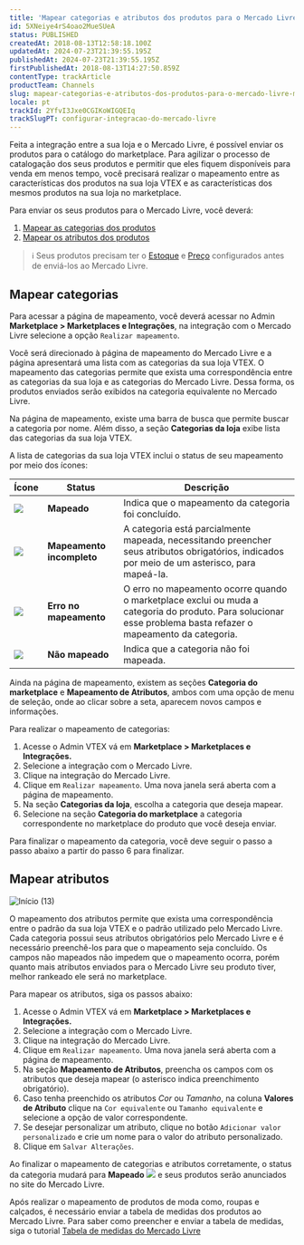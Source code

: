 ```yaml
---
title: 'Mapear categorias e atributos dos produtos para o Mercado Livre'
id: 5XNeiye4rS4oao2MueSUeA
status: PUBLISHED
createdAt: 2018-08-13T12:58:18.100Z
updatedAt: 2024-07-23T21:39:55.195Z
publishedAt: 2024-07-23T21:39:55.195Z
firstPublishedAt: 2018-08-13T14:27:50.859Z
contentType: trackArticle
productTeam: Channels
slug: mapear-categorias-e-atributos-dos-produtos-para-o-mercado-livre-mapper
locale: pt
trackId: 2YfvI3Jxe0CGIKoWIGQEIq
trackSlugPT: configurar-integracao-do-mercado-livre
---
```


Feita a integração entre a sua loja e o Mercado Livre, é possível enviar os produtos para o catálogo do marketplace. Para agilizar o processo de catalogação dos seus produtos e permitir que eles fiquem disponíveis para venda em menos tempo, você precisará realizar o mapeamento entre as características dos produtos na sua loja VTEX e as características dos mesmos produtos na sua loja no marketplace.

Para enviar os seus produtos para o Mercado Livre, você deverá: 

1. [Mapear as categorias dos produtos](#mapear-categorias)
2. [Mapear os atributos dos produtos](#mapear-atributos)

>ℹ️ Seus produtos precisam ter o [Estoque](https://help.vtex.com/pt/tutorial/estoque--6oIxvsVDTtGpO7y6zwhGpb) e [Preço](https://help.vtex.com/pt/tracks/precos-101--6f8pwCns3PJHqMvQSugNfP) configurados antes de enviá-los ao Mercado Livre.

## Mapear categorias

Para acessar a página de mapeamento, você deverá acessar no Admin **Marketplace > Marketplaces e Integrações**, na integração com o Mercado Livre selecione a opção `Realizar mapeamento`.

Você será direcionado à página de mapeamento do Mercado Livre e a página apresentará uma lista com as categorias da sua loja VTEX. O mapeamento das categorias permite que exista uma correspondência entre as categorias da sua loja e as categorias do Mercado Livre. Dessa forma, os produtos enviados serão exibidos na categoria equivalente no Mercado Livre.

Na página de mapeamento, existe uma barra de busca que permite buscar a categoria por nome. Além disso, a seção **Categorias da loja** exibe lista das categorias da sua loja VTEX. 

A lista de categorias da sua loja VTEX inclui o status de seu  mapeamento  por meio dos ícones:

| Ícone | Status | Descrição |
| ---------- | ---------- | ---------- | 
| <img class="shadow-4" src="https://images.ctfassets.net/alneenqid6w5/6Ry65cPvgGmChmE3RipFio/deec73c3e429f63dfa8971ae8c848221/mapeado_mapper.JPG" /> | **Mapeado**| Indica que o mapeamento da categoria foi concluído. | 
| <img class="shadow-4" src="https://images.ctfassets.net/alneenqid6w5/6v4eFsWHVy8F5VIqTVLQD9/e63d945d60a958a37246f57d919eede8/mapeamentoincompleto_mapper.JPG" /> | **Mapeamento incompleto** | A categoria está parcialmente mapeada, necessitando preencher seus atributos obrigatórios, indicados por meio de um asterisco, para mapeá-la. | 
| <img class="shadow-4" src="https://images.ctfassets.net/alneenqid6w5/lsN6TxCm1e6frHvIQ8xjt/491ad1e6d99ab858e2a76d0ea31e1a39/erromapeamento_mapper.JPG" /> | **Erro no mapeamento** | O erro no mapeamento ocorre quando o marketplace exclui ou muda a categoria do produto.  Para solucionar esse problema basta refazer o mapeamento da categoria. | 
| <img class="shadow-4" src="https://images.ctfassets.net/alneenqid6w5/3nVJUJHetaqPHThGGpoG8T/d7f667b269105a5c65aa7b16b1aace21/incompleto_mapper.JPG" /> | **Não mapeado** | Indica que a categoria não foi mapeada. |

Ainda na página de mapeamento, existem as seções **Categoria do marketplace** e **Mapeamento de Atributos**, ambos com uma opção de menu de seleção, onde ao clicar sobre a seta, aparecem novos campos e informações.

Para realizar o mapeamento de categorias:

1. Acesse o Admin VTEX vá em **Marketplace > Marketplaces e Integrações.**  
2. Selecione a integração com o Mercado Livre.  
3. Clique na integração do Mercado Livre.
4. Clique em `Realizar mapeamento`. Uma nova janela será aberta com a página de mapeamento.
5. Na seção **Categorias da loja**, escolha a categoria que deseja mapear.
6. Selecione na seção **Categoria do marketplace** a categoria correspondente no marketplace do produto que você deseja enviar.

Para finalizar o mapeamento da categoria, você deve seguir o passo a passo abaixo a partir do passo 6 para finalizar.

## Mapear atributos

![Início (13)](//images.ctfassets.net/alneenqid6w5/owf1A0SnYfOkoNCGDlTFj/ca731b95328853d12ee9872ef14b8aaf/In__cio__13_.gif)

O mapeamento dos atributos permite que exista uma correspondência entre o padrão da sua loja VTEX e o padrão utilizado pelo Mercado Livre. Cada categoria possui seus atributos obrigatórios pelo Mercado Livre e é necessário preenchê-los para que o mapeamento seja concluído. Os campos não mapeados não impedem que o mapeamento ocorra, porém quanto mais atributos enviados para o Mercado Livre seu produto tiver, melhor rankeado ele será no marketplace.

Para mapear os atributos, siga os passos abaixo:

1. Acesse o Admin VTEX vá em **Marketplace > Marketplaces e Integrações.**  
2. Selecione a integração com o Mercado Livre.  
3. Clique na integração do Mercado Livre.
4. Clique em `Realizar mapeamento`. Uma nova janela será aberta com a página de mapeamento.
5. Na seção **Mapeamento de Atributos**, preencha os campos com os atributos que deseja mapear (o asterisco indica preenchimento obrigatório).
6. Caso tenha preenchido os atributos *Cor* ou *Tamanho*, na coluna **Valores de Atributo** clique na `Cor equivalente` ou `Tamanho equivalente` e selecione a opção de valor correspondente.
7. Se desejar personalizar um atributo, clique no botão `Adicionar valor personalizado` e crie um nome para o valor do atributo personalizado.
8. Clique em `Salvar Alterações`.

Ao finalizar o mapeamento de categorias e atributos corretamente, o status da categoria mudará para **Mapeado** <img class="shadow-4" src="https://images.contentful.com/alneenqid6w5/6Zu9VaGjbucOthXQsFwTD1/8681ab7d7e4fd12b41daae3c69afd552/mapper_correto.JPG" /> e seus produtos serão anunciados no site do Mercado Livre.

Após realizar o mapeamento de produtos de moda como, roupas e calçados, é necessário enviar a tabela de medidas dos produtos ao Mercado Livre. Para saber como preencher e enviar a tabela de medidas, siga o tutorial [Tabela de medidas do Mercado Livre](https://help.vtex.com/pt/tutorial/tabela-de-medidas-do-mercado-livre--5dCc9IJ83SjllG75BVCWnr)
